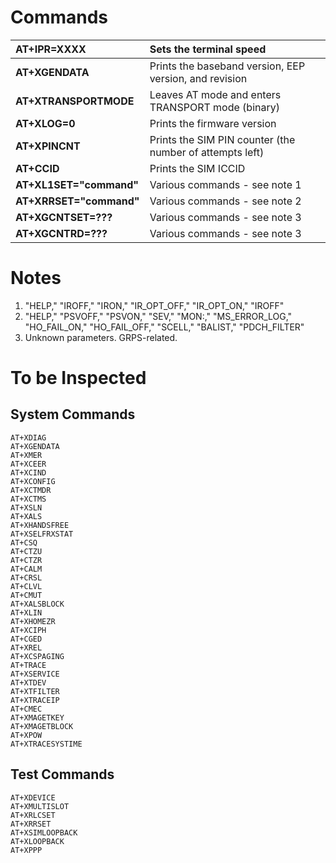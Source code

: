 # Commands #

| **AT+IPR=XXXX** | Sets the terminal speed |
|:----------------|:------------------------|
| **AT+XGENDATA** | Prints the baseband version, EEP version, and revision |
| **AT+XTRANSPORTMODE** | Leaves AT mode and enters TRANSPORT mode (binary) |
| **AT+XLOG=0**   | Prints the firmware version |
| **AT+XPINCNT**  | Prints the SIM PIN counter (the number of attempts left) |
| **AT+CCID**     | Prints the SIM ICCID    |
| **AT+XL1SET="command"** | Various commands - see note 1 |
| **AT+XRRSET="command"** | Various commands - see note 2 |
| **AT+XGCNTSET=???** | Various commands - see note 3 |
| **AT+XGCNTRD=???** | Various commands - see note 3 |

# Notes #

  1. "HELP," "IROFF," "IRON," "IR\_OPT\_OFF," "IR\_OPT\_ON," "IROFF"
  1. "HELP," "PSVOFF," "PSVON," "SEV," "MON:," "MS\_ERROR\_LOG," "HO\_FAIL\_ON," "HO\_FAIL\_OFF," "SCELL," "BALIST," "PDCH\_FILTER"
  1. Unknown parameters. GRPS-related.

# To be Inspected #

## System Commands ##

```
AT+XDIAG
AT+XGENDATA
AT+XMER
AT+XCEER
AT+XCIND
AT+XCONFIG
AT+XCTMDR
AT+XCTMS
AT+XSLN
AT+XALS
AT+XHANDSFREE
AT+XSELFRXSTAT
AT+CSQ
AT+CTZU
AT+CTZR
AT+CALM
AT+CRSL
AT+CLVL
AT+CMUT
AT+XALSBLOCK
AT+XLIN
AT+XHOMEZR
AT+XCIPH
AT+CGED
AT+XREL
AT+XCSPAGING
AT+TRACE
AT+XSERVICE
AT+XTDEV
AT+XTFILTER
AT+XTRACEIP
AT+CMEC
AT+XMAGETKEY
AT+XMAGETBLOCK
AT+XPOW
AT+XTRACESYSTIME
```

## Test Commands ##

```
AT+XDEVICE
AT+XMULTISLOT
AT+XRLCSET
AT+XRRSET
AT+XSIMLOOPBACK
AT+XLOOPBACK
AT+XPPP
```